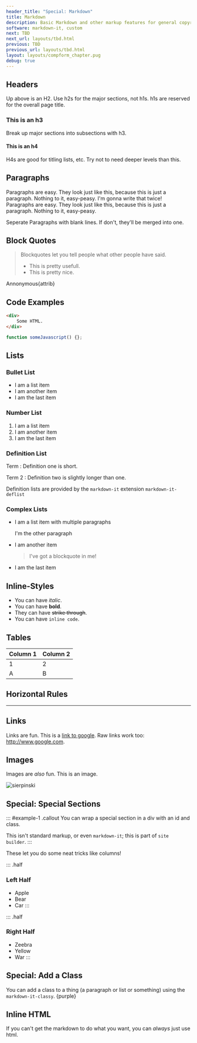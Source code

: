 ```yaml
---
header_title: "Special: Markdown"
title: Markdown
description: Basic Markdown and other markup features for general copyrighting.
software: markdown-it, custom
next: TBD
next_url: layouts/tbd.html
previous: TBD
previous_url: layouts/tbd.html
layout: layouts/compform_chapter.pug
debug: true
---
```


## Headers

Up above is an H2. Use h2s for the major sections, not h1s. h1s are reserved for the overall page title.


### This is an h3

Break up major sections into subsections with h3.


#### This is an h4

H4s are good for titling lists, etc. Try not to need deeper levels than this.


## Paragraphs

Paragraphs are easy. They look just like this, because this is just a paragraph. Nothing to it, easy-peasy. I'm gonna write that twice! Paragraphs are easy. They look just like this, because this is just a paragraph. Nothing to it, easy-peasy.

Seperate Paragraphs with blank lines.
If don't, they'll be merged into one.

## Block Quotes

> Blockquotes let you tell people what other people have said.
> - This is pretty usefull.
> - This is pretty nice.

Annonymous{attrib}


## Code Examples

```html
<div>
    Some HTML.
</div>
```

```javascript
function someJavascript() {};
```






## Lists

### Bullet List
- I am a list item
- I am another item
- I am the last item

### Number List
1. I am a list item
2. I am another item
2. I am the last item

### Definition List

Term
: Definition one is short.

Term 2
: Definition two is slightly longer than one.

Definition lists are provided by the `markdown-it` extension `markdown-it-deflist`

### Complex Lists

- I am a list item with multiple paragraphs

  I'm the other paragraph

- I am another item

  > I've got a blockquote in me!

- I am the last item


## Inline-Styles

- You can have *italic*.
- You can have **bold**. 
- They can have ~~strike through~~.
- You can have `inline code`. 



## Tables

Column 1    | Column 2
---         | ----
1           | 2
A           | B








## Horizontal Rules

---

## Links

Links are fun. This is a [link to google](http://www.google.com). Raw links work too: http://www.google.com.


## Images

Images are *also* fun. This is an image.

![sierpinski](https://upload.wikimedia.org/wikipedia/commons/thumb/0/05/Sierpinski_triangle_evolution.svg/1024px-Sierpinski_triangle_evolution.svg.png)


## Special: Special Sections

::: #example-1 .callout
You can wrap a special section in a div with an id and class.

This isn't standard markup, or even `markdown-it`; this is part of `site builder`.
:::

These let you do some neat tricks like columns!

::: .half
### Left Half
- Apple
- Bear
- Car
:::

::: .half
### Right Half
- Zeebra
- Yellow
- War
:::


## Special: Add a Class

You can add a class to a thing (a paragraph or list or something) using the `markdown-it-classy`.
{purple}


## Inline HTML

<div class="callout">If you can't get the markdown to do what you want, you can <em>always</em> just use html.</div>